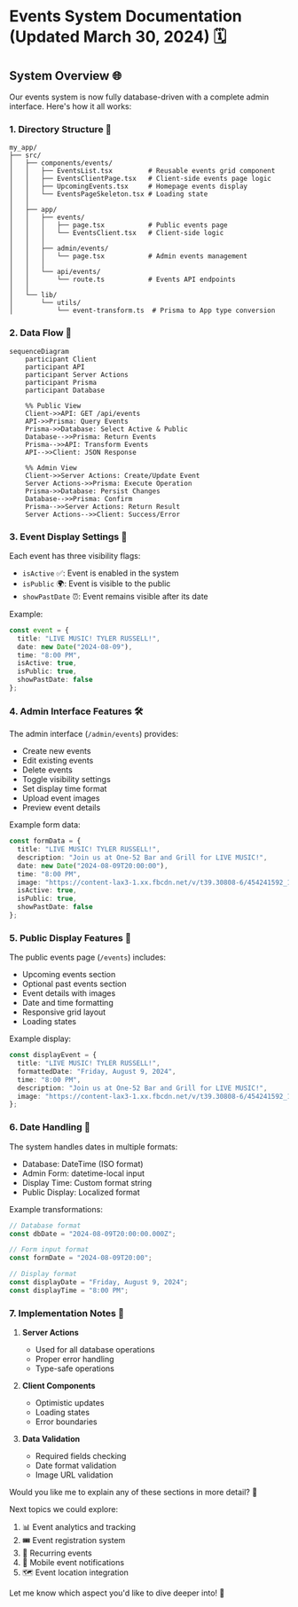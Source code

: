 # Events System Documentation (Updated March 30, 2024) 🗓️

## System Overview 🌐

Our events system is now fully database-driven with a complete admin interface. Here's how it all works:

### 1. Directory Structure 📁
```
my_app/
├── src/
│   ├── components/events/
│   │   ├── EventsList.tsx         # Reusable events grid component
│   │   ├── EventsClientPage.tsx   # Client-side events page logic
│   │   ├── UpcomingEvents.tsx     # Homepage events display
│   │   └── EventsPageSkeleton.tsx # Loading state
│   │
│   ├── app/
│   │   ├── events/
│   │   │   ├── page.tsx           # Public events page
│   │   │   └── EventsClient.tsx   # Client-side logic
│   │   │
│   │   ├── admin/events/
│   │   │   └── page.tsx           # Admin events management
│   │   │
│   │   └── api/events/
│   │       └── route.ts           # Events API endpoints
│   │
│   └── lib/
│       └── utils/
│           └── event-transform.ts  # Prisma to App type conversion
```

### 2. Data Flow 🔄

```mermaid
sequenceDiagram
    participant Client
    participant API
    participant Server Actions
    participant Prisma
    participant Database

    %% Public View
    Client->>API: GET /api/events
    API->>Prisma: Query Events
    Prisma->>Database: Select Active & Public
    Database-->>Prisma: Return Events
    Prisma-->>API: Transform Events
    API-->>Client: JSON Response

    %% Admin View
    Client->>Server Actions: Create/Update Event
    Server Actions->>Prisma: Execute Operation
    Prisma->>Database: Persist Changes
    Database-->>Prisma: Confirm
    Prisma-->>Server Actions: Return Result
    Server Actions-->>Client: Success/Error
```

### 3. Event Display Settings 🎯

Each event has three visibility flags:
- `isActive` ✅: Event is enabled in the system
- `isPublic` 🌍: Event is visible to the public
- `showPastDate` ⏰: Event remains visible after its date

Example:
```typescript
const event = {
  title: "LIVE MUSIC! TYLER RUSSELL!",
  date: new Date("2024-08-09"),
  time: "8:00 PM",
  isActive: true,
  isPublic: true,
  showPastDate: false
};
```

### 4. Admin Interface Features 🛠️

The admin interface (`/admin/events`) provides:
- Create new events
- Edit existing events
- Delete events
- Toggle visibility settings
- Set display time format
- Upload event images
- Preview event details

Example form data:
```typescript
const formData = {
  title: "LIVE MUSIC! TYLER RUSSELL!",
  description: "Join us at One-52 Bar and Grill for LIVE MUSIC!",
  date: new Date("2024-08-09T20:00:00"),
  time: "8:00 PM",
  image: "https://content-lax3-1.xx.fbcdn.net/v/t39.30808-6/454241592_10473634940654",
  isActive: true,
  isPublic: true,
  showPastDate: false
};
```

### 5. Public Display Features 🎪

The public events page (`/events`) includes:
- Upcoming events section
- Optional past events section
- Event details with images
- Date and time formatting
- Responsive grid layout
- Loading states

Example display:
```typescript
const displayEvent = {
  title: "LIVE MUSIC! TYLER RUSSELL!",
  formattedDate: "Friday, August 9, 2024",
  time: "8:00 PM",
  description: "Join us at One-52 Bar and Grill for LIVE MUSIC!",
  image: "https://content-lax3-1.xx.fbcdn.net/v/t39.30808-6/454241592_10473634940654"
};
```

### 6. Date Handling 📅

The system handles dates in multiple formats:
- Database: DateTime (ISO format)
- Admin Form: datetime-local input
- Display Time: Custom format string
- Public Display: Localized format

Example transformations:
```typescript
// Database format
const dbDate = "2024-08-09T20:00:00.000Z";

// Form input format
const formDate = "2024-08-09T20:00";

// Display format
const displayDate = "Friday, August 9, 2024";
const displayTime = "8:00 PM";
```

### 7. Implementation Notes 📝

1. **Server Actions**
   - Used for all database operations
   - Proper error handling
   - Type-safe operations

2. **Client Components**
   - Optimistic updates
   - Loading states
   - Error boundaries

3. **Data Validation**
   - Required fields checking
   - Date format validation
   - Image URL validation

Would you like me to explain any of these sections in more detail? 🤔

Next topics we could explore:
1. 📊 Event analytics and tracking
2. 🎟️ Event registration system
3. 🔄 Recurring events
4. 📱 Mobile event notifications
5. 🗺️ Event location integration

Let me know which aspect you'd like to dive deeper into! 🚀